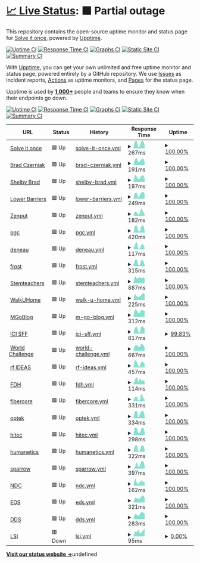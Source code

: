 # [📈 Live Status](https://status.solveitonce.com): <!--live status--> **🟧 Partial outage**

This repository contains the open-source uptime monitor and status page for [Solve it once](https://solveitonce.com), powered by [Upptime](https://github.com/upptime/upptime).

[![Uptime CI](https://github.com/solve-it-once/upptime/workflows/Uptime%20CI/badge.svg)](https://github.com/solve-it-once/upptime/actions?query=workflow%3A%22Uptime+CI%22)
[![Response Time CI](https://github.com/solve-it-once/upptime/workflows/Response%20Time%20CI/badge.svg)](https://github.com/solve-it-once/upptime/actions?query=workflow%3A%22Response+Time+CI%22)
[![Graphs CI](https://github.com/solve-it-once/upptime/workflows/Graphs%20CI/badge.svg)](https://github.com/solve-it-once/upptime/actions?query=workflow%3A%22Graphs+CI%22)
[![Static Site CI](https://github.com/solve-it-once/upptime/workflows/Static%20Site%20CI/badge.svg)](https://github.com/solve-it-once/upptime/actions?query=workflow%3A%22Static+Site+CI%22)
[![Summary CI](https://github.com/solve-it-once/upptime/workflows/Summary%20CI/badge.svg)](https://github.com/solve-it-once/upptime/actions?query=workflow%3A%22Summary+CI%22)

With [Upptime](https://upptime.js.org), you can get your own unlimited and free uptime monitor and status page, powered entirely by a GitHub repository. We use [Issues](https://github.com/solve-it-once/upptime/issues) as incident reports, [Actions](https://github.com/solve-it-once/upptime/actions) as uptime monitors, and [Pages](https://status.solveitonce.com) for the status page.

Upptime is used by [**1,000+**](https://github.com/topics/upptime) people and teams to ensure they know when their endpoints go down.

<!--end: description-->

[![Uptime CI](https://github.com/solve-it-once/upptime/workflows/Uptime%20CI/badge.svg)](https://github.com/solve-it-once/upptime/actions?query=workflow%3A%22Uptime+CI%22)
[![Response Time CI](https://github.com/solve-it-once/upptime/workflows/Response%20Time%20CI/badge.svg)](https://github.com/solve-it-once/upptime/actions?query=workflow%3A%22Response+Time+CI%22)
[![Graphs CI](https://github.com/solve-it-once/upptime/workflows/Graphs%20CI/badge.svg)](https://github.com/solve-it-once/upptime/actions?query=workflow%3A%22Graphs+CI%22)
[![Static Site CI](https://github.com/solve-it-once/upptime/workflows/Static%20Site%20CI/badge.svg)](https://github.com/solve-it-once/upptime/actions?query=workflow%3A%22Static+Site+CI%22)
[![Summary CI](https://github.com/solve-it-once/upptime/workflows/Summary%20CI/badge.svg)](https://github.com/solve-it-once/upptime/actions?query=workflow%3A%22Summary+CI%22)

<!--start: status pages-->
<!-- This summary is generated by Upptime (https://github.com/upptime/upptime) -->
<!-- Do not edit this manually, your changes will be overwritten -->
<!-- prettier-ignore -->
| URL | Status | History | Response Time | Uptime |
| --- | ------ | ------- | ------------- | ------ |
| <img alt="" src="https://icons.duckduckgo.com/ip3/solveitonce.com.ico" height="13"> [Solve it once](https://solveitonce.com) | 🟩 Up | [solve-it-once.yml](https://github.com/solve-it-once/upptime/commits/HEAD/history/solve-it-once.yml) | <details><summary><img alt="Response time graph" src="./graphs/solve-it-once/response-time-week.png" height="20"> 267ms</summary><br><a href="https://status.solveitonce.com/history/solve-it-once"><img alt="Response time 201" src="https://img.shields.io/endpoint?url=https%3A%2F%2Fraw.githubusercontent.com%2Fsolve-it-once%2Fupptime%2FHEAD%2Fapi%2Fsolve-it-once%2Fresponse-time.json"></a><br><a href="https://status.solveitonce.com/history/solve-it-once"><img alt="24-hour response time 174" src="https://img.shields.io/endpoint?url=https%3A%2F%2Fraw.githubusercontent.com%2Fsolve-it-once%2Fupptime%2FHEAD%2Fapi%2Fsolve-it-once%2Fresponse-time-day.json"></a><br><a href="https://status.solveitonce.com/history/solve-it-once"><img alt="7-day response time 267" src="https://img.shields.io/endpoint?url=https%3A%2F%2Fraw.githubusercontent.com%2Fsolve-it-once%2Fupptime%2FHEAD%2Fapi%2Fsolve-it-once%2Fresponse-time-week.json"></a><br><a href="https://status.solveitonce.com/history/solve-it-once"><img alt="30-day response time 206" src="https://img.shields.io/endpoint?url=https%3A%2F%2Fraw.githubusercontent.com%2Fsolve-it-once%2Fupptime%2FHEAD%2Fapi%2Fsolve-it-once%2Fresponse-time-month.json"></a><br><a href="https://status.solveitonce.com/history/solve-it-once"><img alt="1-year response time 209" src="https://img.shields.io/endpoint?url=https%3A%2F%2Fraw.githubusercontent.com%2Fsolve-it-once%2Fupptime%2FHEAD%2Fapi%2Fsolve-it-once%2Fresponse-time-year.json"></a></details> | <details><summary><a href="https://status.solveitonce.com/history/solve-it-once">100.00%</a></summary><a href="https://status.solveitonce.com/history/solve-it-once"><img alt="All-time uptime 99.99%" src="https://img.shields.io/endpoint?url=https%3A%2F%2Fraw.githubusercontent.com%2Fsolve-it-once%2Fupptime%2FHEAD%2Fapi%2Fsolve-it-once%2Fuptime.json"></a><br><a href="https://status.solveitonce.com/history/solve-it-once"><img alt="24-hour uptime 100.00%" src="https://img.shields.io/endpoint?url=https%3A%2F%2Fraw.githubusercontent.com%2Fsolve-it-once%2Fupptime%2FHEAD%2Fapi%2Fsolve-it-once%2Fuptime-day.json"></a><br><a href="https://status.solveitonce.com/history/solve-it-once"><img alt="7-day uptime 100.00%" src="https://img.shields.io/endpoint?url=https%3A%2F%2Fraw.githubusercontent.com%2Fsolve-it-once%2Fupptime%2FHEAD%2Fapi%2Fsolve-it-once%2Fuptime-week.json"></a><br><a href="https://status.solveitonce.com/history/solve-it-once"><img alt="30-day uptime 100.00%" src="https://img.shields.io/endpoint?url=https%3A%2F%2Fraw.githubusercontent.com%2Fsolve-it-once%2Fupptime%2FHEAD%2Fapi%2Fsolve-it-once%2Fuptime-month.json"></a><br><a href="https://status.solveitonce.com/history/solve-it-once"><img alt="1-year uptime 100.00%" src="https://img.shields.io/endpoint?url=https%3A%2F%2Fraw.githubusercontent.com%2Fsolve-it-once%2Fupptime%2FHEAD%2Fapi%2Fsolve-it-once%2Fuptime-year.json"></a></details>
| <img alt="" src="https://icons.duckduckgo.com/ip3/bradczerniak.com.ico" height="13"> [Brad Czerniak](https://bradczerniak.com) | 🟩 Up | [brad-czerniak.yml](https://github.com/solve-it-once/upptime/commits/HEAD/history/brad-czerniak.yml) | <details><summary><img alt="Response time graph" src="./graphs/brad-czerniak/response-time-week.png" height="20"> 191ms</summary><br><a href="https://status.solveitonce.com/history/brad-czerniak"><img alt="Response time 165" src="https://img.shields.io/endpoint?url=https%3A%2F%2Fraw.githubusercontent.com%2Fsolve-it-once%2Fupptime%2FHEAD%2Fapi%2Fbrad-czerniak%2Fresponse-time.json"></a><br><a href="https://status.solveitonce.com/history/brad-czerniak"><img alt="24-hour response time 108" src="https://img.shields.io/endpoint?url=https%3A%2F%2Fraw.githubusercontent.com%2Fsolve-it-once%2Fupptime%2FHEAD%2Fapi%2Fbrad-czerniak%2Fresponse-time-day.json"></a><br><a href="https://status.solveitonce.com/history/brad-czerniak"><img alt="7-day response time 191" src="https://img.shields.io/endpoint?url=https%3A%2F%2Fraw.githubusercontent.com%2Fsolve-it-once%2Fupptime%2FHEAD%2Fapi%2Fbrad-czerniak%2Fresponse-time-week.json"></a><br><a href="https://status.solveitonce.com/history/brad-czerniak"><img alt="30-day response time 154" src="https://img.shields.io/endpoint?url=https%3A%2F%2Fraw.githubusercontent.com%2Fsolve-it-once%2Fupptime%2FHEAD%2Fapi%2Fbrad-czerniak%2Fresponse-time-month.json"></a><br><a href="https://status.solveitonce.com/history/brad-czerniak"><img alt="1-year response time 164" src="https://img.shields.io/endpoint?url=https%3A%2F%2Fraw.githubusercontent.com%2Fsolve-it-once%2Fupptime%2FHEAD%2Fapi%2Fbrad-czerniak%2Fresponse-time-year.json"></a></details> | <details><summary><a href="https://status.solveitonce.com/history/brad-czerniak">100.00%</a></summary><a href="https://status.solveitonce.com/history/brad-czerniak"><img alt="All-time uptime 99.99%" src="https://img.shields.io/endpoint?url=https%3A%2F%2Fraw.githubusercontent.com%2Fsolve-it-once%2Fupptime%2FHEAD%2Fapi%2Fbrad-czerniak%2Fuptime.json"></a><br><a href="https://status.solveitonce.com/history/brad-czerniak"><img alt="24-hour uptime 100.00%" src="https://img.shields.io/endpoint?url=https%3A%2F%2Fraw.githubusercontent.com%2Fsolve-it-once%2Fupptime%2FHEAD%2Fapi%2Fbrad-czerniak%2Fuptime-day.json"></a><br><a href="https://status.solveitonce.com/history/brad-czerniak"><img alt="7-day uptime 100.00%" src="https://img.shields.io/endpoint?url=https%3A%2F%2Fraw.githubusercontent.com%2Fsolve-it-once%2Fupptime%2FHEAD%2Fapi%2Fbrad-czerniak%2Fuptime-week.json"></a><br><a href="https://status.solveitonce.com/history/brad-czerniak"><img alt="30-day uptime 100.00%" src="https://img.shields.io/endpoint?url=https%3A%2F%2Fraw.githubusercontent.com%2Fsolve-it-once%2Fupptime%2FHEAD%2Fapi%2Fbrad-czerniak%2Fuptime-month.json"></a><br><a href="https://status.solveitonce.com/history/brad-czerniak"><img alt="1-year uptime 100.00%" src="https://img.shields.io/endpoint?url=https%3A%2F%2Fraw.githubusercontent.com%2Fsolve-it-once%2Fupptime%2FHEAD%2Fapi%2Fbrad-czerniak%2Fuptime-year.json"></a></details>
| <img alt="" src="https://icons.duckduckgo.com/ip3/shelbybrad.com.ico" height="13"> [Shelby Brad](https://shelbybrad.com) | 🟩 Up | [shelby-brad.yml](https://github.com/solve-it-once/upptime/commits/HEAD/history/shelby-brad.yml) | <details><summary><img alt="Response time graph" src="./graphs/shelby-brad/response-time-week.png" height="20"> 197ms</summary><br><a href="https://status.solveitonce.com/history/shelby-brad"><img alt="Response time 181" src="https://img.shields.io/endpoint?url=https%3A%2F%2Fraw.githubusercontent.com%2Fsolve-it-once%2Fupptime%2FHEAD%2Fapi%2Fshelby-brad%2Fresponse-time.json"></a><br><a href="https://status.solveitonce.com/history/shelby-brad"><img alt="24-hour response time 148" src="https://img.shields.io/endpoint?url=https%3A%2F%2Fraw.githubusercontent.com%2Fsolve-it-once%2Fupptime%2FHEAD%2Fapi%2Fshelby-brad%2Fresponse-time-day.json"></a><br><a href="https://status.solveitonce.com/history/shelby-brad"><img alt="7-day response time 197" src="https://img.shields.io/endpoint?url=https%3A%2F%2Fraw.githubusercontent.com%2Fsolve-it-once%2Fupptime%2FHEAD%2Fapi%2Fshelby-brad%2Fresponse-time-week.json"></a><br><a href="https://status.solveitonce.com/history/shelby-brad"><img alt="30-day response time 164" src="https://img.shields.io/endpoint?url=https%3A%2F%2Fraw.githubusercontent.com%2Fsolve-it-once%2Fupptime%2FHEAD%2Fapi%2Fshelby-brad%2Fresponse-time-month.json"></a><br><a href="https://status.solveitonce.com/history/shelby-brad"><img alt="1-year response time 173" src="https://img.shields.io/endpoint?url=https%3A%2F%2Fraw.githubusercontent.com%2Fsolve-it-once%2Fupptime%2FHEAD%2Fapi%2Fshelby-brad%2Fresponse-time-year.json"></a></details> | <details><summary><a href="https://status.solveitonce.com/history/shelby-brad">100.00%</a></summary><a href="https://status.solveitonce.com/history/shelby-brad"><img alt="All-time uptime 99.99%" src="https://img.shields.io/endpoint?url=https%3A%2F%2Fraw.githubusercontent.com%2Fsolve-it-once%2Fupptime%2FHEAD%2Fapi%2Fshelby-brad%2Fuptime.json"></a><br><a href="https://status.solveitonce.com/history/shelby-brad"><img alt="24-hour uptime 100.00%" src="https://img.shields.io/endpoint?url=https%3A%2F%2Fraw.githubusercontent.com%2Fsolve-it-once%2Fupptime%2FHEAD%2Fapi%2Fshelby-brad%2Fuptime-day.json"></a><br><a href="https://status.solveitonce.com/history/shelby-brad"><img alt="7-day uptime 100.00%" src="https://img.shields.io/endpoint?url=https%3A%2F%2Fraw.githubusercontent.com%2Fsolve-it-once%2Fupptime%2FHEAD%2Fapi%2Fshelby-brad%2Fuptime-week.json"></a><br><a href="https://status.solveitonce.com/history/shelby-brad"><img alt="30-day uptime 100.00%" src="https://img.shields.io/endpoint?url=https%3A%2F%2Fraw.githubusercontent.com%2Fsolve-it-once%2Fupptime%2FHEAD%2Fapi%2Fshelby-brad%2Fuptime-month.json"></a><br><a href="https://status.solveitonce.com/history/shelby-brad"><img alt="1-year uptime 100.00%" src="https://img.shields.io/endpoint?url=https%3A%2F%2Fraw.githubusercontent.com%2Fsolve-it-once%2Fupptime%2FHEAD%2Fapi%2Fshelby-brad%2Fuptime-year.json"></a></details>
| <img alt="" src="https://icons.duckduckgo.com/ip3/lowerbarriers.org.ico" height="13"> [Lower Barriers](https://lowerbarriers.org) | 🟩 Up | [lower-barriers.yml](https://github.com/solve-it-once/upptime/commits/HEAD/history/lower-barriers.yml) | <details><summary><img alt="Response time graph" src="./graphs/lower-barriers/response-time-week.png" height="20"> 249ms</summary><br><a href="https://status.solveitonce.com/history/lower-barriers"><img alt="Response time 223" src="https://img.shields.io/endpoint?url=https%3A%2F%2Fraw.githubusercontent.com%2Fsolve-it-once%2Fupptime%2FHEAD%2Fapi%2Flower-barriers%2Fresponse-time.json"></a><br><a href="https://status.solveitonce.com/history/lower-barriers"><img alt="24-hour response time 224" src="https://img.shields.io/endpoint?url=https%3A%2F%2Fraw.githubusercontent.com%2Fsolve-it-once%2Fupptime%2FHEAD%2Fapi%2Flower-barriers%2Fresponse-time-day.json"></a><br><a href="https://status.solveitonce.com/history/lower-barriers"><img alt="7-day response time 249" src="https://img.shields.io/endpoint?url=https%3A%2F%2Fraw.githubusercontent.com%2Fsolve-it-once%2Fupptime%2FHEAD%2Fapi%2Flower-barriers%2Fresponse-time-week.json"></a><br><a href="https://status.solveitonce.com/history/lower-barriers"><img alt="30-day response time 227" src="https://img.shields.io/endpoint?url=https%3A%2F%2Fraw.githubusercontent.com%2Fsolve-it-once%2Fupptime%2FHEAD%2Fapi%2Flower-barriers%2Fresponse-time-month.json"></a><br><a href="https://status.solveitonce.com/history/lower-barriers"><img alt="1-year response time 221" src="https://img.shields.io/endpoint?url=https%3A%2F%2Fraw.githubusercontent.com%2Fsolve-it-once%2Fupptime%2FHEAD%2Fapi%2Flower-barriers%2Fresponse-time-year.json"></a></details> | <details><summary><a href="https://status.solveitonce.com/history/lower-barriers">100.00%</a></summary><a href="https://status.solveitonce.com/history/lower-barriers"><img alt="All-time uptime 99.99%" src="https://img.shields.io/endpoint?url=https%3A%2F%2Fraw.githubusercontent.com%2Fsolve-it-once%2Fupptime%2FHEAD%2Fapi%2Flower-barriers%2Fuptime.json"></a><br><a href="https://status.solveitonce.com/history/lower-barriers"><img alt="24-hour uptime 100.00%" src="https://img.shields.io/endpoint?url=https%3A%2F%2Fraw.githubusercontent.com%2Fsolve-it-once%2Fupptime%2FHEAD%2Fapi%2Flower-barriers%2Fuptime-day.json"></a><br><a href="https://status.solveitonce.com/history/lower-barriers"><img alt="7-day uptime 100.00%" src="https://img.shields.io/endpoint?url=https%3A%2F%2Fraw.githubusercontent.com%2Fsolve-it-once%2Fupptime%2FHEAD%2Fapi%2Flower-barriers%2Fuptime-week.json"></a><br><a href="https://status.solveitonce.com/history/lower-barriers"><img alt="30-day uptime 100.00%" src="https://img.shields.io/endpoint?url=https%3A%2F%2Fraw.githubusercontent.com%2Fsolve-it-once%2Fupptime%2FHEAD%2Fapi%2Flower-barriers%2Fuptime-month.json"></a><br><a href="https://status.solveitonce.com/history/lower-barriers"><img alt="1-year uptime 100.00%" src="https://img.shields.io/endpoint?url=https%3A%2F%2Fraw.githubusercontent.com%2Fsolve-it-once%2Fupptime%2FHEAD%2Fapi%2Flower-barriers%2Fuptime-year.json"></a></details>
| <img alt="" src="https://icons.duckduckgo.com/ip3/www.zenput.com.ico" height="13"> [Zenput](https://www.zenput.com) | 🟩 Up | [zenput.yml](https://github.com/solve-it-once/upptime/commits/HEAD/history/zenput.yml) | <details><summary><img alt="Response time graph" src="./graphs/zenput/response-time-week.png" height="20"> 182ms</summary><br><a href="https://status.solveitonce.com/history/zenput"><img alt="Response time 164" src="https://img.shields.io/endpoint?url=https%3A%2F%2Fraw.githubusercontent.com%2Fsolve-it-once%2Fupptime%2FHEAD%2Fapi%2Fzenput%2Fresponse-time.json"></a><br><a href="https://status.solveitonce.com/history/zenput"><img alt="24-hour response time 68" src="https://img.shields.io/endpoint?url=https%3A%2F%2Fraw.githubusercontent.com%2Fsolve-it-once%2Fupptime%2FHEAD%2Fapi%2Fzenput%2Fresponse-time-day.json"></a><br><a href="https://status.solveitonce.com/history/zenput"><img alt="7-day response time 182" src="https://img.shields.io/endpoint?url=https%3A%2F%2Fraw.githubusercontent.com%2Fsolve-it-once%2Fupptime%2FHEAD%2Fapi%2Fzenput%2Fresponse-time-week.json"></a><br><a href="https://status.solveitonce.com/history/zenput"><img alt="30-day response time 186" src="https://img.shields.io/endpoint?url=https%3A%2F%2Fraw.githubusercontent.com%2Fsolve-it-once%2Fupptime%2FHEAD%2Fapi%2Fzenput%2Fresponse-time-month.json"></a><br><a href="https://status.solveitonce.com/history/zenput"><img alt="1-year response time 163" src="https://img.shields.io/endpoint?url=https%3A%2F%2Fraw.githubusercontent.com%2Fsolve-it-once%2Fupptime%2FHEAD%2Fapi%2Fzenput%2Fresponse-time-year.json"></a></details> | <details><summary><a href="https://status.solveitonce.com/history/zenput">100.00%</a></summary><a href="https://status.solveitonce.com/history/zenput"><img alt="All-time uptime 99.99%" src="https://img.shields.io/endpoint?url=https%3A%2F%2Fraw.githubusercontent.com%2Fsolve-it-once%2Fupptime%2FHEAD%2Fapi%2Fzenput%2Fuptime.json"></a><br><a href="https://status.solveitonce.com/history/zenput"><img alt="24-hour uptime 100.00%" src="https://img.shields.io/endpoint?url=https%3A%2F%2Fraw.githubusercontent.com%2Fsolve-it-once%2Fupptime%2FHEAD%2Fapi%2Fzenput%2Fuptime-day.json"></a><br><a href="https://status.solveitonce.com/history/zenput"><img alt="7-day uptime 100.00%" src="https://img.shields.io/endpoint?url=https%3A%2F%2Fraw.githubusercontent.com%2Fsolve-it-once%2Fupptime%2FHEAD%2Fapi%2Fzenput%2Fuptime-week.json"></a><br><a href="https://status.solveitonce.com/history/zenput"><img alt="30-day uptime 100.00%" src="https://img.shields.io/endpoint?url=https%3A%2F%2Fraw.githubusercontent.com%2Fsolve-it-once%2Fupptime%2FHEAD%2Fapi%2Fzenput%2Fuptime-month.json"></a><br><a href="https://status.solveitonce.com/history/zenput"><img alt="1-year uptime 100.00%" src="https://img.shields.io/endpoint?url=https%3A%2F%2Fraw.githubusercontent.com%2Fsolve-it-once%2Fupptime%2FHEAD%2Fapi%2Fzenput%2Fuptime-year.json"></a></details>
| <img alt="" src="https://icons.duckduckgo.com/ip3/www.princegeorgescountymd.gov.ico" height="13"> [pgc](https://www.princegeorgescountymd.gov) | 🟩 Up | [pgc.yml](https://github.com/solve-it-once/upptime/commits/HEAD/history/pgc.yml) | <details><summary><img alt="Response time graph" src="./graphs/pgc/response-time-week.png" height="20"> 420ms</summary><br><a href="https://status.solveitonce.com/history/pgc"><img alt="Response time 961" src="https://img.shields.io/endpoint?url=https%3A%2F%2Fraw.githubusercontent.com%2Fsolve-it-once%2Fupptime%2FHEAD%2Fapi%2Fpgc%2Fresponse-time.json"></a><br><a href="https://status.solveitonce.com/history/pgc"><img alt="24-hour response time 176" src="https://img.shields.io/endpoint?url=https%3A%2F%2Fraw.githubusercontent.com%2Fsolve-it-once%2Fupptime%2FHEAD%2Fapi%2Fpgc%2Fresponse-time-day.json"></a><br><a href="https://status.solveitonce.com/history/pgc"><img alt="7-day response time 420" src="https://img.shields.io/endpoint?url=https%3A%2F%2Fraw.githubusercontent.com%2Fsolve-it-once%2Fupptime%2FHEAD%2Fapi%2Fpgc%2Fresponse-time-week.json"></a><br><a href="https://status.solveitonce.com/history/pgc"><img alt="30-day response time 331" src="https://img.shields.io/endpoint?url=https%3A%2F%2Fraw.githubusercontent.com%2Fsolve-it-once%2Fupptime%2FHEAD%2Fapi%2Fpgc%2Fresponse-time-month.json"></a><br><a href="https://status.solveitonce.com/history/pgc"><img alt="1-year response time 944" src="https://img.shields.io/endpoint?url=https%3A%2F%2Fraw.githubusercontent.com%2Fsolve-it-once%2Fupptime%2FHEAD%2Fapi%2Fpgc%2Fresponse-time-year.json"></a></details> | <details><summary><a href="https://status.solveitonce.com/history/pgc">100.00%</a></summary><a href="https://status.solveitonce.com/history/pgc"><img alt="All-time uptime 99.91%" src="https://img.shields.io/endpoint?url=https%3A%2F%2Fraw.githubusercontent.com%2Fsolve-it-once%2Fupptime%2FHEAD%2Fapi%2Fpgc%2Fuptime.json"></a><br><a href="https://status.solveitonce.com/history/pgc"><img alt="24-hour uptime 100.00%" src="https://img.shields.io/endpoint?url=https%3A%2F%2Fraw.githubusercontent.com%2Fsolve-it-once%2Fupptime%2FHEAD%2Fapi%2Fpgc%2Fuptime-day.json"></a><br><a href="https://status.solveitonce.com/history/pgc"><img alt="7-day uptime 100.00%" src="https://img.shields.io/endpoint?url=https%3A%2F%2Fraw.githubusercontent.com%2Fsolve-it-once%2Fupptime%2FHEAD%2Fapi%2Fpgc%2Fuptime-week.json"></a><br><a href="https://status.solveitonce.com/history/pgc"><img alt="30-day uptime 100.00%" src="https://img.shields.io/endpoint?url=https%3A%2F%2Fraw.githubusercontent.com%2Fsolve-it-once%2Fupptime%2FHEAD%2Fapi%2Fpgc%2Fuptime-month.json"></a><br><a href="https://status.solveitonce.com/history/pgc"><img alt="1-year uptime 99.94%" src="https://img.shields.io/endpoint?url=https%3A%2F%2Fraw.githubusercontent.com%2Fsolve-it-once%2Fupptime%2FHEAD%2Fapi%2Fpgc%2Fuptime-year.json"></a></details>
| <img alt="" src="https://icons.duckduckgo.com/ip3/electdeneau.github.io.ico" height="13"> [deneau](https://electdeneau.github.io) | 🟩 Up | [deneau.yml](https://github.com/solve-it-once/upptime/commits/HEAD/history/deneau.yml) | <details><summary><img alt="Response time graph" src="./graphs/deneau/response-time-week.png" height="20"> 117ms</summary><br><a href="https://status.solveitonce.com/history/deneau"><img alt="Response time 91" src="https://img.shields.io/endpoint?url=https%3A%2F%2Fraw.githubusercontent.com%2Fsolve-it-once%2Fupptime%2FHEAD%2Fapi%2Fdeneau%2Fresponse-time.json"></a><br><a href="https://status.solveitonce.com/history/deneau"><img alt="24-hour response time 41" src="https://img.shields.io/endpoint?url=https%3A%2F%2Fraw.githubusercontent.com%2Fsolve-it-once%2Fupptime%2FHEAD%2Fapi%2Fdeneau%2Fresponse-time-day.json"></a><br><a href="https://status.solveitonce.com/history/deneau"><img alt="7-day response time 117" src="https://img.shields.io/endpoint?url=https%3A%2F%2Fraw.githubusercontent.com%2Fsolve-it-once%2Fupptime%2FHEAD%2Fapi%2Fdeneau%2Fresponse-time-week.json"></a><br><a href="https://status.solveitonce.com/history/deneau"><img alt="30-day response time 82" src="https://img.shields.io/endpoint?url=https%3A%2F%2Fraw.githubusercontent.com%2Fsolve-it-once%2Fupptime%2FHEAD%2Fapi%2Fdeneau%2Fresponse-time-month.json"></a><br><a href="https://status.solveitonce.com/history/deneau"><img alt="1-year response time 91" src="https://img.shields.io/endpoint?url=https%3A%2F%2Fraw.githubusercontent.com%2Fsolve-it-once%2Fupptime%2FHEAD%2Fapi%2Fdeneau%2Fresponse-time-year.json"></a></details> | <details><summary><a href="https://status.solveitonce.com/history/deneau">100.00%</a></summary><a href="https://status.solveitonce.com/history/deneau"><img alt="All-time uptime 100.00%" src="https://img.shields.io/endpoint?url=https%3A%2F%2Fraw.githubusercontent.com%2Fsolve-it-once%2Fupptime%2FHEAD%2Fapi%2Fdeneau%2Fuptime.json"></a><br><a href="https://status.solveitonce.com/history/deneau"><img alt="24-hour uptime 100.00%" src="https://img.shields.io/endpoint?url=https%3A%2F%2Fraw.githubusercontent.com%2Fsolve-it-once%2Fupptime%2FHEAD%2Fapi%2Fdeneau%2Fuptime-day.json"></a><br><a href="https://status.solveitonce.com/history/deneau"><img alt="7-day uptime 100.00%" src="https://img.shields.io/endpoint?url=https%3A%2F%2Fraw.githubusercontent.com%2Fsolve-it-once%2Fupptime%2FHEAD%2Fapi%2Fdeneau%2Fuptime-week.json"></a><br><a href="https://status.solveitonce.com/history/deneau"><img alt="30-day uptime 100.00%" src="https://img.shields.io/endpoint?url=https%3A%2F%2Fraw.githubusercontent.com%2Fsolve-it-once%2Fupptime%2FHEAD%2Fapi%2Fdeneau%2Fuptime-month.json"></a><br><a href="https://status.solveitonce.com/history/deneau"><img alt="1-year uptime 100.00%" src="https://img.shields.io/endpoint?url=https%3A%2F%2Fraw.githubusercontent.com%2Fsolve-it-once%2Fupptime%2FHEAD%2Fapi%2Fdeneau%2Fuptime-year.json"></a></details>
| <img alt="" src="https://icons.duckduckgo.com/ip3/www.frostdrupal.com.ico" height="13"> [frost](https://www.frostdrupal.com) | 🟩 Up | [frost.yml](https://github.com/solve-it-once/upptime/commits/HEAD/history/frost.yml) | <details><summary><img alt="Response time graph" src="./graphs/frost/response-time-week.png" height="20"> 315ms</summary><br><a href="https://status.solveitonce.com/history/frost"><img alt="Response time 340" src="https://img.shields.io/endpoint?url=https%3A%2F%2Fraw.githubusercontent.com%2Fsolve-it-once%2Fupptime%2FHEAD%2Fapi%2Ffrost%2Fresponse-time.json"></a><br><a href="https://status.solveitonce.com/history/frost"><img alt="24-hour response time 110" src="https://img.shields.io/endpoint?url=https%3A%2F%2Fraw.githubusercontent.com%2Fsolve-it-once%2Fupptime%2FHEAD%2Fapi%2Ffrost%2Fresponse-time-day.json"></a><br><a href="https://status.solveitonce.com/history/frost"><img alt="7-day response time 315" src="https://img.shields.io/endpoint?url=https%3A%2F%2Fraw.githubusercontent.com%2Fsolve-it-once%2Fupptime%2FHEAD%2Fapi%2Ffrost%2Fresponse-time-week.json"></a><br><a href="https://status.solveitonce.com/history/frost"><img alt="30-day response time 259" src="https://img.shields.io/endpoint?url=https%3A%2F%2Fraw.githubusercontent.com%2Fsolve-it-once%2Fupptime%2FHEAD%2Fapi%2Ffrost%2Fresponse-time-month.json"></a><br><a href="https://status.solveitonce.com/history/frost"><img alt="1-year response time 358" src="https://img.shields.io/endpoint?url=https%3A%2F%2Fraw.githubusercontent.com%2Fsolve-it-once%2Fupptime%2FHEAD%2Fapi%2Ffrost%2Fresponse-time-year.json"></a></details> | <details><summary><a href="https://status.solveitonce.com/history/frost">100.00%</a></summary><a href="https://status.solveitonce.com/history/frost"><img alt="All-time uptime 99.99%" src="https://img.shields.io/endpoint?url=https%3A%2F%2Fraw.githubusercontent.com%2Fsolve-it-once%2Fupptime%2FHEAD%2Fapi%2Ffrost%2Fuptime.json"></a><br><a href="https://status.solveitonce.com/history/frost"><img alt="24-hour uptime 100.00%" src="https://img.shields.io/endpoint?url=https%3A%2F%2Fraw.githubusercontent.com%2Fsolve-it-once%2Fupptime%2FHEAD%2Fapi%2Ffrost%2Fuptime-day.json"></a><br><a href="https://status.solveitonce.com/history/frost"><img alt="7-day uptime 100.00%" src="https://img.shields.io/endpoint?url=https%3A%2F%2Fraw.githubusercontent.com%2Fsolve-it-once%2Fupptime%2FHEAD%2Fapi%2Ffrost%2Fuptime-week.json"></a><br><a href="https://status.solveitonce.com/history/frost"><img alt="30-day uptime 100.00%" src="https://img.shields.io/endpoint?url=https%3A%2F%2Fraw.githubusercontent.com%2Fsolve-it-once%2Fupptime%2FHEAD%2Fapi%2Ffrost%2Fuptime-month.json"></a><br><a href="https://status.solveitonce.com/history/frost"><img alt="1-year uptime 99.99%" src="https://img.shields.io/endpoint?url=https%3A%2F%2Fraw.githubusercontent.com%2Fsolve-it-once%2Fupptime%2FHEAD%2Fapi%2Ffrost%2Fuptime-year.json"></a></details>
| <img alt="" src="https://icons.duckduckgo.com/ip3/stemteachers.asu.edu.ico" height="13"> [Stemteachers](https://stemteachers.asu.edu) | 🟩 Up | [stemteachers.yml](https://github.com/solve-it-once/upptime/commits/HEAD/history/stemteachers.yml) | <details><summary><img alt="Response time graph" src="./graphs/stemteachers/response-time-week.png" height="20"> 887ms</summary><br><a href="https://status.solveitonce.com/history/stemteachers"><img alt="Response time 742" src="https://img.shields.io/endpoint?url=https%3A%2F%2Fraw.githubusercontent.com%2Fsolve-it-once%2Fupptime%2FHEAD%2Fapi%2Fstemteachers%2Fresponse-time.json"></a><br><a href="https://status.solveitonce.com/history/stemteachers"><img alt="24-hour response time 813" src="https://img.shields.io/endpoint?url=https%3A%2F%2Fraw.githubusercontent.com%2Fsolve-it-once%2Fupptime%2FHEAD%2Fapi%2Fstemteachers%2Fresponse-time-day.json"></a><br><a href="https://status.solveitonce.com/history/stemteachers"><img alt="7-day response time 887" src="https://img.shields.io/endpoint?url=https%3A%2F%2Fraw.githubusercontent.com%2Fsolve-it-once%2Fupptime%2FHEAD%2Fapi%2Fstemteachers%2Fresponse-time-week.json"></a><br><a href="https://status.solveitonce.com/history/stemteachers"><img alt="30-day response time 866" src="https://img.shields.io/endpoint?url=https%3A%2F%2Fraw.githubusercontent.com%2Fsolve-it-once%2Fupptime%2FHEAD%2Fapi%2Fstemteachers%2Fresponse-time-month.json"></a><br><a href="https://status.solveitonce.com/history/stemteachers"><img alt="1-year response time 742" src="https://img.shields.io/endpoint?url=https%3A%2F%2Fraw.githubusercontent.com%2Fsolve-it-once%2Fupptime%2FHEAD%2Fapi%2Fstemteachers%2Fresponse-time-year.json"></a></details> | <details><summary><a href="https://status.solveitonce.com/history/stemteachers">100.00%</a></summary><a href="https://status.solveitonce.com/history/stemteachers"><img alt="All-time uptime 99.97%" src="https://img.shields.io/endpoint?url=https%3A%2F%2Fraw.githubusercontent.com%2Fsolve-it-once%2Fupptime%2FHEAD%2Fapi%2Fstemteachers%2Fuptime.json"></a><br><a href="https://status.solveitonce.com/history/stemteachers"><img alt="24-hour uptime 100.00%" src="https://img.shields.io/endpoint?url=https%3A%2F%2Fraw.githubusercontent.com%2Fsolve-it-once%2Fupptime%2FHEAD%2Fapi%2Fstemteachers%2Fuptime-day.json"></a><br><a href="https://status.solveitonce.com/history/stemteachers"><img alt="7-day uptime 100.00%" src="https://img.shields.io/endpoint?url=https%3A%2F%2Fraw.githubusercontent.com%2Fsolve-it-once%2Fupptime%2FHEAD%2Fapi%2Fstemteachers%2Fuptime-week.json"></a><br><a href="https://status.solveitonce.com/history/stemteachers"><img alt="30-day uptime 100.00%" src="https://img.shields.io/endpoint?url=https%3A%2F%2Fraw.githubusercontent.com%2Fsolve-it-once%2Fupptime%2FHEAD%2Fapi%2Fstemteachers%2Fuptime-month.json"></a><br><a href="https://status.solveitonce.com/history/stemteachers"><img alt="1-year uptime 99.97%" src="https://img.shields.io/endpoint?url=https%3A%2F%2Fraw.githubusercontent.com%2Fsolve-it-once%2Fupptime%2FHEAD%2Fapi%2Fstemteachers%2Fuptime-year.json"></a></details>
| <img alt="" src="https://icons.duckduckgo.com/ip3/walkuhome.com.ico" height="13"> [WalkUHome](https://walkuhome.com) | 🟩 Up | [walk-u-home.yml](https://github.com/solve-it-once/upptime/commits/HEAD/history/walk-u-home.yml) | <details><summary><img alt="Response time graph" src="./graphs/walk-u-home/response-time-week.png" height="20"> 225ms</summary><br><a href="https://status.solveitonce.com/history/walk-u-home"><img alt="Response time 530" src="https://img.shields.io/endpoint?url=https%3A%2F%2Fraw.githubusercontent.com%2Fsolve-it-once%2Fupptime%2FHEAD%2Fapi%2Fwalk-u-home%2Fresponse-time.json"></a><br><a href="https://status.solveitonce.com/history/walk-u-home"><img alt="24-hour response time 255" src="https://img.shields.io/endpoint?url=https%3A%2F%2Fraw.githubusercontent.com%2Fsolve-it-once%2Fupptime%2FHEAD%2Fapi%2Fwalk-u-home%2Fresponse-time-day.json"></a><br><a href="https://status.solveitonce.com/history/walk-u-home"><img alt="7-day response time 225" src="https://img.shields.io/endpoint?url=https%3A%2F%2Fraw.githubusercontent.com%2Fsolve-it-once%2Fupptime%2FHEAD%2Fapi%2Fwalk-u-home%2Fresponse-time-week.json"></a><br><a href="https://status.solveitonce.com/history/walk-u-home"><img alt="30-day response time 291" src="https://img.shields.io/endpoint?url=https%3A%2F%2Fraw.githubusercontent.com%2Fsolve-it-once%2Fupptime%2FHEAD%2Fapi%2Fwalk-u-home%2Fresponse-time-month.json"></a><br><a href="https://status.solveitonce.com/history/walk-u-home"><img alt="1-year response time 530" src="https://img.shields.io/endpoint?url=https%3A%2F%2Fraw.githubusercontent.com%2Fsolve-it-once%2Fupptime%2FHEAD%2Fapi%2Fwalk-u-home%2Fresponse-time-year.json"></a></details> | <details><summary><a href="https://status.solveitonce.com/history/walk-u-home">100.00%</a></summary><a href="https://status.solveitonce.com/history/walk-u-home"><img alt="All-time uptime 99.90%" src="https://img.shields.io/endpoint?url=https%3A%2F%2Fraw.githubusercontent.com%2Fsolve-it-once%2Fupptime%2FHEAD%2Fapi%2Fwalk-u-home%2Fuptime.json"></a><br><a href="https://status.solveitonce.com/history/walk-u-home"><img alt="24-hour uptime 100.00%" src="https://img.shields.io/endpoint?url=https%3A%2F%2Fraw.githubusercontent.com%2Fsolve-it-once%2Fupptime%2FHEAD%2Fapi%2Fwalk-u-home%2Fuptime-day.json"></a><br><a href="https://status.solveitonce.com/history/walk-u-home"><img alt="7-day uptime 100.00%" src="https://img.shields.io/endpoint?url=https%3A%2F%2Fraw.githubusercontent.com%2Fsolve-it-once%2Fupptime%2FHEAD%2Fapi%2Fwalk-u-home%2Fuptime-week.json"></a><br><a href="https://status.solveitonce.com/history/walk-u-home"><img alt="30-day uptime 100.00%" src="https://img.shields.io/endpoint?url=https%3A%2F%2Fraw.githubusercontent.com%2Fsolve-it-once%2Fupptime%2FHEAD%2Fapi%2Fwalk-u-home%2Fuptime-month.json"></a><br><a href="https://status.solveitonce.com/history/walk-u-home"><img alt="1-year uptime 99.90%" src="https://img.shields.io/endpoint?url=https%3A%2F%2Fraw.githubusercontent.com%2Fsolve-it-once%2Fupptime%2FHEAD%2Fapi%2Fwalk-u-home%2Fuptime-year.json"></a></details>
| <img alt="" src="https://icons.duckduckgo.com/ip3/mgoblog.com.ico" height="13"> [MGoBlog](https://mgoblog.com) | 🟩 Up | [m-go-blog.yml](https://github.com/solve-it-once/upptime/commits/HEAD/history/m-go-blog.yml) | <details><summary><img alt="Response time graph" src="./graphs/m-go-blog/response-time-week.png" height="20"> 312ms</summary><br><a href="https://status.solveitonce.com/history/m-go-blog"><img alt="Response time 250" src="https://img.shields.io/endpoint?url=https%3A%2F%2Fraw.githubusercontent.com%2Fsolve-it-once%2Fupptime%2FHEAD%2Fapi%2Fm-go-blog%2Fresponse-time.json"></a><br><a href="https://status.solveitonce.com/history/m-go-blog"><img alt="24-hour response time 320" src="https://img.shields.io/endpoint?url=https%3A%2F%2Fraw.githubusercontent.com%2Fsolve-it-once%2Fupptime%2FHEAD%2Fapi%2Fm-go-blog%2Fresponse-time-day.json"></a><br><a href="https://status.solveitonce.com/history/m-go-blog"><img alt="7-day response time 312" src="https://img.shields.io/endpoint?url=https%3A%2F%2Fraw.githubusercontent.com%2Fsolve-it-once%2Fupptime%2FHEAD%2Fapi%2Fm-go-blog%2Fresponse-time-week.json"></a><br><a href="https://status.solveitonce.com/history/m-go-blog"><img alt="30-day response time 234" src="https://img.shields.io/endpoint?url=https%3A%2F%2Fraw.githubusercontent.com%2Fsolve-it-once%2Fupptime%2FHEAD%2Fapi%2Fm-go-blog%2Fresponse-time-month.json"></a><br><a href="https://status.solveitonce.com/history/m-go-blog"><img alt="1-year response time 250" src="https://img.shields.io/endpoint?url=https%3A%2F%2Fraw.githubusercontent.com%2Fsolve-it-once%2Fupptime%2FHEAD%2Fapi%2Fm-go-blog%2Fresponse-time-year.json"></a></details> | <details><summary><a href="https://status.solveitonce.com/history/m-go-blog">100.00%</a></summary><a href="https://status.solveitonce.com/history/m-go-blog"><img alt="All-time uptime 99.91%" src="https://img.shields.io/endpoint?url=https%3A%2F%2Fraw.githubusercontent.com%2Fsolve-it-once%2Fupptime%2FHEAD%2Fapi%2Fm-go-blog%2Fuptime.json"></a><br><a href="https://status.solveitonce.com/history/m-go-blog"><img alt="24-hour uptime 100.00%" src="https://img.shields.io/endpoint?url=https%3A%2F%2Fraw.githubusercontent.com%2Fsolve-it-once%2Fupptime%2FHEAD%2Fapi%2Fm-go-blog%2Fuptime-day.json"></a><br><a href="https://status.solveitonce.com/history/m-go-blog"><img alt="7-day uptime 100.00%" src="https://img.shields.io/endpoint?url=https%3A%2F%2Fraw.githubusercontent.com%2Fsolve-it-once%2Fupptime%2FHEAD%2Fapi%2Fm-go-blog%2Fuptime-week.json"></a><br><a href="https://status.solveitonce.com/history/m-go-blog"><img alt="30-day uptime 100.00%" src="https://img.shields.io/endpoint?url=https%3A%2F%2Fraw.githubusercontent.com%2Fsolve-it-once%2Fupptime%2FHEAD%2Fapi%2Fm-go-blog%2Fuptime-month.json"></a><br><a href="https://status.solveitonce.com/history/m-go-blog"><img alt="1-year uptime 99.91%" src="https://img.shields.io/endpoint?url=https%3A%2F%2Fraw.githubusercontent.com%2Fsolve-it-once%2Fupptime%2FHEAD%2Fapi%2Fm-go-blog%2Fuptime-year.json"></a></details>
| <img alt="" src="https://icons.duckduckgo.com/ip3/www.securefinancialfuture.org.ico" height="13"> [ICI SFF](https://www.securefinancialfuture.org) | 🟩 Up | [ici-sff.yml](https://github.com/solve-it-once/upptime/commits/HEAD/history/ici-sff.yml) | <details><summary><img alt="Response time graph" src="./graphs/ici-sff/response-time-week.png" height="20"> 817ms</summary><br><a href="https://status.solveitonce.com/history/ici-sff"><img alt="Response time 442" src="https://img.shields.io/endpoint?url=https%3A%2F%2Fraw.githubusercontent.com%2Fsolve-it-once%2Fupptime%2FHEAD%2Fapi%2Fici-sff%2Fresponse-time.json"></a><br><a href="https://status.solveitonce.com/history/ici-sff"><img alt="24-hour response time 1889" src="https://img.shields.io/endpoint?url=https%3A%2F%2Fraw.githubusercontent.com%2Fsolve-it-once%2Fupptime%2FHEAD%2Fapi%2Fici-sff%2Fresponse-time-day.json"></a><br><a href="https://status.solveitonce.com/history/ici-sff"><img alt="7-day response time 817" src="https://img.shields.io/endpoint?url=https%3A%2F%2Fraw.githubusercontent.com%2Fsolve-it-once%2Fupptime%2FHEAD%2Fapi%2Fici-sff%2Fresponse-time-week.json"></a><br><a href="https://status.solveitonce.com/history/ici-sff"><img alt="30-day response time 478" src="https://img.shields.io/endpoint?url=https%3A%2F%2Fraw.githubusercontent.com%2Fsolve-it-once%2Fupptime%2FHEAD%2Fapi%2Fici-sff%2Fresponse-time-month.json"></a><br><a href="https://status.solveitonce.com/history/ici-sff"><img alt="1-year response time 442" src="https://img.shields.io/endpoint?url=https%3A%2F%2Fraw.githubusercontent.com%2Fsolve-it-once%2Fupptime%2FHEAD%2Fapi%2Fici-sff%2Fresponse-time-year.json"></a></details> | <details><summary><a href="https://status.solveitonce.com/history/ici-sff">99.83%</a></summary><a href="https://status.solveitonce.com/history/ici-sff"><img alt="All-time uptime 100.00%" src="https://img.shields.io/endpoint?url=https%3A%2F%2Fraw.githubusercontent.com%2Fsolve-it-once%2Fupptime%2FHEAD%2Fapi%2Fici-sff%2Fuptime.json"></a><br><a href="https://status.solveitonce.com/history/ici-sff"><img alt="24-hour uptime 98.81%" src="https://img.shields.io/endpoint?url=https%3A%2F%2Fraw.githubusercontent.com%2Fsolve-it-once%2Fupptime%2FHEAD%2Fapi%2Fici-sff%2Fuptime-day.json"></a><br><a href="https://status.solveitonce.com/history/ici-sff"><img alt="7-day uptime 99.83%" src="https://img.shields.io/endpoint?url=https%3A%2F%2Fraw.githubusercontent.com%2Fsolve-it-once%2Fupptime%2FHEAD%2Fapi%2Fici-sff%2Fuptime-week.json"></a><br><a href="https://status.solveitonce.com/history/ici-sff"><img alt="30-day uptime 99.96%" src="https://img.shields.io/endpoint?url=https%3A%2F%2Fraw.githubusercontent.com%2Fsolve-it-once%2Fupptime%2FHEAD%2Fapi%2Fici-sff%2Fuptime-month.json"></a><br><a href="https://status.solveitonce.com/history/ici-sff"><img alt="1-year uptime 100.00%" src="https://img.shields.io/endpoint?url=https%3A%2F%2Fraw.githubusercontent.com%2Fsolve-it-once%2Fupptime%2FHEAD%2Fapi%2Fici-sff%2Fuptime-year.json"></a></details>
| <img alt="" src="https://icons.duckduckgo.com/ip3/worldchallenge.org.ico" height="13"> [World Challenge](https://worldchallenge.org) | 🟩 Up | [world-challenge.yml](https://github.com/solve-it-once/upptime/commits/HEAD/history/world-challenge.yml) | <details><summary><img alt="Response time graph" src="./graphs/world-challenge/response-time-week.png" height="20"> 667ms</summary><br><a href="https://status.solveitonce.com/history/world-challenge"><img alt="Response time 598" src="https://img.shields.io/endpoint?url=https%3A%2F%2Fraw.githubusercontent.com%2Fsolve-it-once%2Fupptime%2FHEAD%2Fapi%2Fworld-challenge%2Fresponse-time.json"></a><br><a href="https://status.solveitonce.com/history/world-challenge"><img alt="24-hour response time 435" src="https://img.shields.io/endpoint?url=https%3A%2F%2Fraw.githubusercontent.com%2Fsolve-it-once%2Fupptime%2FHEAD%2Fapi%2Fworld-challenge%2Fresponse-time-day.json"></a><br><a href="https://status.solveitonce.com/history/world-challenge"><img alt="7-day response time 667" src="https://img.shields.io/endpoint?url=https%3A%2F%2Fraw.githubusercontent.com%2Fsolve-it-once%2Fupptime%2FHEAD%2Fapi%2Fworld-challenge%2Fresponse-time-week.json"></a><br><a href="https://status.solveitonce.com/history/world-challenge"><img alt="30-day response time 579" src="https://img.shields.io/endpoint?url=https%3A%2F%2Fraw.githubusercontent.com%2Fsolve-it-once%2Fupptime%2FHEAD%2Fapi%2Fworld-challenge%2Fresponse-time-month.json"></a><br><a href="https://status.solveitonce.com/history/world-challenge"><img alt="1-year response time 598" src="https://img.shields.io/endpoint?url=https%3A%2F%2Fraw.githubusercontent.com%2Fsolve-it-once%2Fupptime%2FHEAD%2Fapi%2Fworld-challenge%2Fresponse-time-year.json"></a></details> | <details><summary><a href="https://status.solveitonce.com/history/world-challenge">100.00%</a></summary><a href="https://status.solveitonce.com/history/world-challenge"><img alt="All-time uptime 99.98%" src="https://img.shields.io/endpoint?url=https%3A%2F%2Fraw.githubusercontent.com%2Fsolve-it-once%2Fupptime%2FHEAD%2Fapi%2Fworld-challenge%2Fuptime.json"></a><br><a href="https://status.solveitonce.com/history/world-challenge"><img alt="24-hour uptime 100.00%" src="https://img.shields.io/endpoint?url=https%3A%2F%2Fraw.githubusercontent.com%2Fsolve-it-once%2Fupptime%2FHEAD%2Fapi%2Fworld-challenge%2Fuptime-day.json"></a><br><a href="https://status.solveitonce.com/history/world-challenge"><img alt="7-day uptime 100.00%" src="https://img.shields.io/endpoint?url=https%3A%2F%2Fraw.githubusercontent.com%2Fsolve-it-once%2Fupptime%2FHEAD%2Fapi%2Fworld-challenge%2Fuptime-week.json"></a><br><a href="https://status.solveitonce.com/history/world-challenge"><img alt="30-day uptime 100.00%" src="https://img.shields.io/endpoint?url=https%3A%2F%2Fraw.githubusercontent.com%2Fsolve-it-once%2Fupptime%2FHEAD%2Fapi%2Fworld-challenge%2Fuptime-month.json"></a><br><a href="https://status.solveitonce.com/history/world-challenge"><img alt="1-year uptime 99.98%" src="https://img.shields.io/endpoint?url=https%3A%2F%2Fraw.githubusercontent.com%2Fsolve-it-once%2Fupptime%2FHEAD%2Fapi%2Fworld-challenge%2Fuptime-year.json"></a></details>
| <img alt="" src="https://icons.duckduckgo.com/ip3/www.rfideas.com.ico" height="13"> [rf IDEAS](https://www.rfideas.com) | 🟩 Up | [rf-ideas.yml](https://github.com/solve-it-once/upptime/commits/HEAD/history/rf-ideas.yml) | <details><summary><img alt="Response time graph" src="./graphs/rf-ideas/response-time-week.png" height="20"> 457ms</summary><br><a href="https://status.solveitonce.com/history/rf-ideas"><img alt="Response time 323" src="https://img.shields.io/endpoint?url=https%3A%2F%2Fraw.githubusercontent.com%2Fsolve-it-once%2Fupptime%2FHEAD%2Fapi%2Frf-ideas%2Fresponse-time.json"></a><br><a href="https://status.solveitonce.com/history/rf-ideas"><img alt="24-hour response time 381" src="https://img.shields.io/endpoint?url=https%3A%2F%2Fraw.githubusercontent.com%2Fsolve-it-once%2Fupptime%2FHEAD%2Fapi%2Frf-ideas%2Fresponse-time-day.json"></a><br><a href="https://status.solveitonce.com/history/rf-ideas"><img alt="7-day response time 457" src="https://img.shields.io/endpoint?url=https%3A%2F%2Fraw.githubusercontent.com%2Fsolve-it-once%2Fupptime%2FHEAD%2Fapi%2Frf-ideas%2Fresponse-time-week.json"></a><br><a href="https://status.solveitonce.com/history/rf-ideas"><img alt="30-day response time 339" src="https://img.shields.io/endpoint?url=https%3A%2F%2Fraw.githubusercontent.com%2Fsolve-it-once%2Fupptime%2FHEAD%2Fapi%2Frf-ideas%2Fresponse-time-month.json"></a><br><a href="https://status.solveitonce.com/history/rf-ideas"><img alt="1-year response time 323" src="https://img.shields.io/endpoint?url=https%3A%2F%2Fraw.githubusercontent.com%2Fsolve-it-once%2Fupptime%2FHEAD%2Fapi%2Frf-ideas%2Fresponse-time-year.json"></a></details> | <details><summary><a href="https://status.solveitonce.com/history/rf-ideas">100.00%</a></summary><a href="https://status.solveitonce.com/history/rf-ideas"><img alt="All-time uptime 99.00%" src="https://img.shields.io/endpoint?url=https%3A%2F%2Fraw.githubusercontent.com%2Fsolve-it-once%2Fupptime%2FHEAD%2Fapi%2Frf-ideas%2Fuptime.json"></a><br><a href="https://status.solveitonce.com/history/rf-ideas"><img alt="24-hour uptime 100.00%" src="https://img.shields.io/endpoint?url=https%3A%2F%2Fraw.githubusercontent.com%2Fsolve-it-once%2Fupptime%2FHEAD%2Fapi%2Frf-ideas%2Fuptime-day.json"></a><br><a href="https://status.solveitonce.com/history/rf-ideas"><img alt="7-day uptime 100.00%" src="https://img.shields.io/endpoint?url=https%3A%2F%2Fraw.githubusercontent.com%2Fsolve-it-once%2Fupptime%2FHEAD%2Fapi%2Frf-ideas%2Fuptime-week.json"></a><br><a href="https://status.solveitonce.com/history/rf-ideas"><img alt="30-day uptime 100.00%" src="https://img.shields.io/endpoint?url=https%3A%2F%2Fraw.githubusercontent.com%2Fsolve-it-once%2Fupptime%2FHEAD%2Fapi%2Frf-ideas%2Fuptime-month.json"></a><br><a href="https://status.solveitonce.com/history/rf-ideas"><img alt="1-year uptime 99.00%" src="https://img.shields.io/endpoint?url=https%3A%2F%2Fraw.githubusercontent.com%2Fsolve-it-once%2Fupptime%2FHEAD%2Fapi%2Frf-ideas%2Fuptime-year.json"></a></details>
| <img alt="" src="https://icons.duckduckgo.com/ip3/www.firstdentalhealth.com.ico" height="13"> [FDH](https://www.firstdentalhealth.com) | 🟩 Up | [fdh.yml](https://github.com/solve-it-once/upptime/commits/HEAD/history/fdh.yml) | <details><summary><img alt="Response time graph" src="./graphs/fdh/response-time-week.png" height="20"> 114ms</summary><br><a href="https://status.solveitonce.com/history/fdh"><img alt="Response time 113" src="https://img.shields.io/endpoint?url=https%3A%2F%2Fraw.githubusercontent.com%2Fsolve-it-once%2Fupptime%2FHEAD%2Fapi%2Ffdh%2Fresponse-time.json"></a><br><a href="https://status.solveitonce.com/history/fdh"><img alt="24-hour response time 81" src="https://img.shields.io/endpoint?url=https%3A%2F%2Fraw.githubusercontent.com%2Fsolve-it-once%2Fupptime%2FHEAD%2Fapi%2Ffdh%2Fresponse-time-day.json"></a><br><a href="https://status.solveitonce.com/history/fdh"><img alt="7-day response time 114" src="https://img.shields.io/endpoint?url=https%3A%2F%2Fraw.githubusercontent.com%2Fsolve-it-once%2Fupptime%2FHEAD%2Fapi%2Ffdh%2Fresponse-time-week.json"></a><br><a href="https://status.solveitonce.com/history/fdh"><img alt="30-day response time 99" src="https://img.shields.io/endpoint?url=https%3A%2F%2Fraw.githubusercontent.com%2Fsolve-it-once%2Fupptime%2FHEAD%2Fapi%2Ffdh%2Fresponse-time-month.json"></a><br><a href="https://status.solveitonce.com/history/fdh"><img alt="1-year response time 113" src="https://img.shields.io/endpoint?url=https%3A%2F%2Fraw.githubusercontent.com%2Fsolve-it-once%2Fupptime%2FHEAD%2Fapi%2Ffdh%2Fresponse-time-year.json"></a></details> | <details><summary><a href="https://status.solveitonce.com/history/fdh">100.00%</a></summary><a href="https://status.solveitonce.com/history/fdh"><img alt="All-time uptime 99.97%" src="https://img.shields.io/endpoint?url=https%3A%2F%2Fraw.githubusercontent.com%2Fsolve-it-once%2Fupptime%2FHEAD%2Fapi%2Ffdh%2Fuptime.json"></a><br><a href="https://status.solveitonce.com/history/fdh"><img alt="24-hour uptime 100.00%" src="https://img.shields.io/endpoint?url=https%3A%2F%2Fraw.githubusercontent.com%2Fsolve-it-once%2Fupptime%2FHEAD%2Fapi%2Ffdh%2Fuptime-day.json"></a><br><a href="https://status.solveitonce.com/history/fdh"><img alt="7-day uptime 100.00%" src="https://img.shields.io/endpoint?url=https%3A%2F%2Fraw.githubusercontent.com%2Fsolve-it-once%2Fupptime%2FHEAD%2Fapi%2Ffdh%2Fuptime-week.json"></a><br><a href="https://status.solveitonce.com/history/fdh"><img alt="30-day uptime 100.00%" src="https://img.shields.io/endpoint?url=https%3A%2F%2Fraw.githubusercontent.com%2Fsolve-it-once%2Fupptime%2FHEAD%2Fapi%2Ffdh%2Fuptime-month.json"></a><br><a href="https://status.solveitonce.com/history/fdh"><img alt="1-year uptime 99.97%" src="https://img.shields.io/endpoint?url=https%3A%2F%2Fraw.githubusercontent.com%2Fsolve-it-once%2Fupptime%2FHEAD%2Fapi%2Ffdh%2Fuptime-year.json"></a></details>
| <img alt="" src="https://icons.duckduckgo.com/ip3/fibercore.humaneticsgroup.com.ico" height="13"> [fibercore](https://fibercore.humaneticsgroup.com) | 🟩 Up | [fibercore.yml](https://github.com/solve-it-once/upptime/commits/HEAD/history/fibercore.yml) | <details><summary><img alt="Response time graph" src="./graphs/fibercore/response-time-week.png" height="20"> 331ms</summary><br><a href="https://status.solveitonce.com/history/fibercore"><img alt="Response time 264" src="https://img.shields.io/endpoint?url=https%3A%2F%2Fraw.githubusercontent.com%2Fsolve-it-once%2Fupptime%2FHEAD%2Fapi%2Ffibercore%2Fresponse-time.json"></a><br><a href="https://status.solveitonce.com/history/fibercore"><img alt="24-hour response time 152" src="https://img.shields.io/endpoint?url=https%3A%2F%2Fraw.githubusercontent.com%2Fsolve-it-once%2Fupptime%2FHEAD%2Fapi%2Ffibercore%2Fresponse-time-day.json"></a><br><a href="https://status.solveitonce.com/history/fibercore"><img alt="7-day response time 331" src="https://img.shields.io/endpoint?url=https%3A%2F%2Fraw.githubusercontent.com%2Fsolve-it-once%2Fupptime%2FHEAD%2Fapi%2Ffibercore%2Fresponse-time-week.json"></a><br><a href="https://status.solveitonce.com/history/fibercore"><img alt="30-day response time 276" src="https://img.shields.io/endpoint?url=https%3A%2F%2Fraw.githubusercontent.com%2Fsolve-it-once%2Fupptime%2FHEAD%2Fapi%2Ffibercore%2Fresponse-time-month.json"></a><br><a href="https://status.solveitonce.com/history/fibercore"><img alt="1-year response time 264" src="https://img.shields.io/endpoint?url=https%3A%2F%2Fraw.githubusercontent.com%2Fsolve-it-once%2Fupptime%2FHEAD%2Fapi%2Ffibercore%2Fresponse-time-year.json"></a></details> | <details><summary><a href="https://status.solveitonce.com/history/fibercore">100.00%</a></summary><a href="https://status.solveitonce.com/history/fibercore"><img alt="All-time uptime 100.00%" src="https://img.shields.io/endpoint?url=https%3A%2F%2Fraw.githubusercontent.com%2Fsolve-it-once%2Fupptime%2FHEAD%2Fapi%2Ffibercore%2Fuptime.json"></a><br><a href="https://status.solveitonce.com/history/fibercore"><img alt="24-hour uptime 100.00%" src="https://img.shields.io/endpoint?url=https%3A%2F%2Fraw.githubusercontent.com%2Fsolve-it-once%2Fupptime%2FHEAD%2Fapi%2Ffibercore%2Fuptime-day.json"></a><br><a href="https://status.solveitonce.com/history/fibercore"><img alt="7-day uptime 100.00%" src="https://img.shields.io/endpoint?url=https%3A%2F%2Fraw.githubusercontent.com%2Fsolve-it-once%2Fupptime%2FHEAD%2Fapi%2Ffibercore%2Fuptime-week.json"></a><br><a href="https://status.solveitonce.com/history/fibercore"><img alt="30-day uptime 100.00%" src="https://img.shields.io/endpoint?url=https%3A%2F%2Fraw.githubusercontent.com%2Fsolve-it-once%2Fupptime%2FHEAD%2Fapi%2Ffibercore%2Fuptime-month.json"></a><br><a href="https://status.solveitonce.com/history/fibercore"><img alt="1-year uptime 100.00%" src="https://img.shields.io/endpoint?url=https%3A%2F%2Fraw.githubusercontent.com%2Fsolve-it-once%2Fupptime%2FHEAD%2Fapi%2Ffibercore%2Fuptime-year.json"></a></details>
| <img alt="" src="https://icons.duckduckgo.com/ip3/optek.humaneticsgroup.com.ico" height="13"> [optek](https://optek.humaneticsgroup.com) | 🟩 Up | [optek.yml](https://github.com/solve-it-once/upptime/commits/HEAD/history/optek.yml) | <details><summary><img alt="Response time graph" src="./graphs/optek/response-time-week.png" height="20"> 334ms</summary><br><a href="https://status.solveitonce.com/history/optek"><img alt="Response time 247" src="https://img.shields.io/endpoint?url=https%3A%2F%2Fraw.githubusercontent.com%2Fsolve-it-once%2Fupptime%2FHEAD%2Fapi%2Foptek%2Fresponse-time.json"></a><br><a href="https://status.solveitonce.com/history/optek"><img alt="24-hour response time 145" src="https://img.shields.io/endpoint?url=https%3A%2F%2Fraw.githubusercontent.com%2Fsolve-it-once%2Fupptime%2FHEAD%2Fapi%2Foptek%2Fresponse-time-day.json"></a><br><a href="https://status.solveitonce.com/history/optek"><img alt="7-day response time 334" src="https://img.shields.io/endpoint?url=https%3A%2F%2Fraw.githubusercontent.com%2Fsolve-it-once%2Fupptime%2FHEAD%2Fapi%2Foptek%2Fresponse-time-week.json"></a><br><a href="https://status.solveitonce.com/history/optek"><img alt="30-day response time 250" src="https://img.shields.io/endpoint?url=https%3A%2F%2Fraw.githubusercontent.com%2Fsolve-it-once%2Fupptime%2FHEAD%2Fapi%2Foptek%2Fresponse-time-month.json"></a><br><a href="https://status.solveitonce.com/history/optek"><img alt="1-year response time 247" src="https://img.shields.io/endpoint?url=https%3A%2F%2Fraw.githubusercontent.com%2Fsolve-it-once%2Fupptime%2FHEAD%2Fapi%2Foptek%2Fresponse-time-year.json"></a></details> | <details><summary><a href="https://status.solveitonce.com/history/optek">100.00%</a></summary><a href="https://status.solveitonce.com/history/optek"><img alt="All-time uptime 100.00%" src="https://img.shields.io/endpoint?url=https%3A%2F%2Fraw.githubusercontent.com%2Fsolve-it-once%2Fupptime%2FHEAD%2Fapi%2Foptek%2Fuptime.json"></a><br><a href="https://status.solveitonce.com/history/optek"><img alt="24-hour uptime 100.00%" src="https://img.shields.io/endpoint?url=https%3A%2F%2Fraw.githubusercontent.com%2Fsolve-it-once%2Fupptime%2FHEAD%2Fapi%2Foptek%2Fuptime-day.json"></a><br><a href="https://status.solveitonce.com/history/optek"><img alt="7-day uptime 100.00%" src="https://img.shields.io/endpoint?url=https%3A%2F%2Fraw.githubusercontent.com%2Fsolve-it-once%2Fupptime%2FHEAD%2Fapi%2Foptek%2Fuptime-week.json"></a><br><a href="https://status.solveitonce.com/history/optek"><img alt="30-day uptime 100.00%" src="https://img.shields.io/endpoint?url=https%3A%2F%2Fraw.githubusercontent.com%2Fsolve-it-once%2Fupptime%2FHEAD%2Fapi%2Foptek%2Fuptime-month.json"></a><br><a href="https://status.solveitonce.com/history/optek"><img alt="1-year uptime 100.00%" src="https://img.shields.io/endpoint?url=https%3A%2F%2Fraw.githubusercontent.com%2Fsolve-it-once%2Fupptime%2FHEAD%2Fapi%2Foptek%2Fuptime-year.json"></a></details>
| <img alt="" src="https://icons.duckduckgo.com/ip3/hitec.humaneticsgroup.com.ico" height="13"> [hitec](https://hitec.humaneticsgroup.com) | 🟩 Up | [hitec.yml](https://github.com/solve-it-once/upptime/commits/HEAD/history/hitec.yml) | <details><summary><img alt="Response time graph" src="./graphs/hitec/response-time-week.png" height="20"> 298ms</summary><br><a href="https://status.solveitonce.com/history/hitec"><img alt="Response time 213" src="https://img.shields.io/endpoint?url=https%3A%2F%2Fraw.githubusercontent.com%2Fsolve-it-once%2Fupptime%2FHEAD%2Fapi%2Fhitec%2Fresponse-time.json"></a><br><a href="https://status.solveitonce.com/history/hitec"><img alt="24-hour response time 165" src="https://img.shields.io/endpoint?url=https%3A%2F%2Fraw.githubusercontent.com%2Fsolve-it-once%2Fupptime%2FHEAD%2Fapi%2Fhitec%2Fresponse-time-day.json"></a><br><a href="https://status.solveitonce.com/history/hitec"><img alt="7-day response time 298" src="https://img.shields.io/endpoint?url=https%3A%2F%2Fraw.githubusercontent.com%2Fsolve-it-once%2Fupptime%2FHEAD%2Fapi%2Fhitec%2Fresponse-time-week.json"></a><br><a href="https://status.solveitonce.com/history/hitec"><img alt="30-day response time 223" src="https://img.shields.io/endpoint?url=https%3A%2F%2Fraw.githubusercontent.com%2Fsolve-it-once%2Fupptime%2FHEAD%2Fapi%2Fhitec%2Fresponse-time-month.json"></a><br><a href="https://status.solveitonce.com/history/hitec"><img alt="1-year response time 213" src="https://img.shields.io/endpoint?url=https%3A%2F%2Fraw.githubusercontent.com%2Fsolve-it-once%2Fupptime%2FHEAD%2Fapi%2Fhitec%2Fresponse-time-year.json"></a></details> | <details><summary><a href="https://status.solveitonce.com/history/hitec">100.00%</a></summary><a href="https://status.solveitonce.com/history/hitec"><img alt="All-time uptime 100.00%" src="https://img.shields.io/endpoint?url=https%3A%2F%2Fraw.githubusercontent.com%2Fsolve-it-once%2Fupptime%2FHEAD%2Fapi%2Fhitec%2Fuptime.json"></a><br><a href="https://status.solveitonce.com/history/hitec"><img alt="24-hour uptime 100.00%" src="https://img.shields.io/endpoint?url=https%3A%2F%2Fraw.githubusercontent.com%2Fsolve-it-once%2Fupptime%2FHEAD%2Fapi%2Fhitec%2Fuptime-day.json"></a><br><a href="https://status.solveitonce.com/history/hitec"><img alt="7-day uptime 100.00%" src="https://img.shields.io/endpoint?url=https%3A%2F%2Fraw.githubusercontent.com%2Fsolve-it-once%2Fupptime%2FHEAD%2Fapi%2Fhitec%2Fuptime-week.json"></a><br><a href="https://status.solveitonce.com/history/hitec"><img alt="30-day uptime 100.00%" src="https://img.shields.io/endpoint?url=https%3A%2F%2Fraw.githubusercontent.com%2Fsolve-it-once%2Fupptime%2FHEAD%2Fapi%2Fhitec%2Fuptime-month.json"></a><br><a href="https://status.solveitonce.com/history/hitec"><img alt="1-year uptime 100.00%" src="https://img.shields.io/endpoint?url=https%3A%2F%2Fraw.githubusercontent.com%2Fsolve-it-once%2Fupptime%2FHEAD%2Fapi%2Fhitec%2Fuptime-year.json"></a></details>
| <img alt="" src="https://icons.duckduckgo.com/ip3/www.humaneticsgroup.com.ico" height="13"> [humanetics](https://www.humaneticsgroup.com) | 🟩 Up | [humanetics.yml](https://github.com/solve-it-once/upptime/commits/HEAD/history/humanetics.yml) | <details><summary><img alt="Response time graph" src="./graphs/humanetics/response-time-week.png" height="20"> 322ms</summary><br><a href="https://status.solveitonce.com/history/humanetics"><img alt="Response time 231" src="https://img.shields.io/endpoint?url=https%3A%2F%2Fraw.githubusercontent.com%2Fsolve-it-once%2Fupptime%2FHEAD%2Fapi%2Fhumanetics%2Fresponse-time.json"></a><br><a href="https://status.solveitonce.com/history/humanetics"><img alt="24-hour response time 150" src="https://img.shields.io/endpoint?url=https%3A%2F%2Fraw.githubusercontent.com%2Fsolve-it-once%2Fupptime%2FHEAD%2Fapi%2Fhumanetics%2Fresponse-time-day.json"></a><br><a href="https://status.solveitonce.com/history/humanetics"><img alt="7-day response time 322" src="https://img.shields.io/endpoint?url=https%3A%2F%2Fraw.githubusercontent.com%2Fsolve-it-once%2Fupptime%2FHEAD%2Fapi%2Fhumanetics%2Fresponse-time-week.json"></a><br><a href="https://status.solveitonce.com/history/humanetics"><img alt="30-day response time 240" src="https://img.shields.io/endpoint?url=https%3A%2F%2Fraw.githubusercontent.com%2Fsolve-it-once%2Fupptime%2FHEAD%2Fapi%2Fhumanetics%2Fresponse-time-month.json"></a><br><a href="https://status.solveitonce.com/history/humanetics"><img alt="1-year response time 231" src="https://img.shields.io/endpoint?url=https%3A%2F%2Fraw.githubusercontent.com%2Fsolve-it-once%2Fupptime%2FHEAD%2Fapi%2Fhumanetics%2Fresponse-time-year.json"></a></details> | <details><summary><a href="https://status.solveitonce.com/history/humanetics">100.00%</a></summary><a href="https://status.solveitonce.com/history/humanetics"><img alt="All-time uptime 100.00%" src="https://img.shields.io/endpoint?url=https%3A%2F%2Fraw.githubusercontent.com%2Fsolve-it-once%2Fupptime%2FHEAD%2Fapi%2Fhumanetics%2Fuptime.json"></a><br><a href="https://status.solveitonce.com/history/humanetics"><img alt="24-hour uptime 100.00%" src="https://img.shields.io/endpoint?url=https%3A%2F%2Fraw.githubusercontent.com%2Fsolve-it-once%2Fupptime%2FHEAD%2Fapi%2Fhumanetics%2Fuptime-day.json"></a><br><a href="https://status.solveitonce.com/history/humanetics"><img alt="7-day uptime 100.00%" src="https://img.shields.io/endpoint?url=https%3A%2F%2Fraw.githubusercontent.com%2Fsolve-it-once%2Fupptime%2FHEAD%2Fapi%2Fhumanetics%2Fuptime-week.json"></a><br><a href="https://status.solveitonce.com/history/humanetics"><img alt="30-day uptime 100.00%" src="https://img.shields.io/endpoint?url=https%3A%2F%2Fraw.githubusercontent.com%2Fsolve-it-once%2Fupptime%2FHEAD%2Fapi%2Fhumanetics%2Fuptime-month.json"></a><br><a href="https://status.solveitonce.com/history/humanetics"><img alt="1-year uptime 100.00%" src="https://img.shields.io/endpoint?url=https%3A%2F%2Fraw.githubusercontent.com%2Fsolve-it-once%2Fupptime%2FHEAD%2Fapi%2Fhumanetics%2Fuptime-year.json"></a></details>
| <img alt="" src="https://icons.duckduckgo.com/ip3/www.sparrow.org.ico" height="13"> [sparrow](https://www.sparrow.org) | 🟩 Up | [sparrow.yml](https://github.com/solve-it-once/upptime/commits/HEAD/history/sparrow.yml) | <details><summary><img alt="Response time graph" src="./graphs/sparrow/response-time-week.png" height="20"> 397ms</summary><br><a href="https://status.solveitonce.com/history/sparrow"><img alt="Response time 236" src="https://img.shields.io/endpoint?url=https%3A%2F%2Fraw.githubusercontent.com%2Fsolve-it-once%2Fupptime%2FHEAD%2Fapi%2Fsparrow%2Fresponse-time.json"></a><br><a href="https://status.solveitonce.com/history/sparrow"><img alt="24-hour response time 254" src="https://img.shields.io/endpoint?url=https%3A%2F%2Fraw.githubusercontent.com%2Fsolve-it-once%2Fupptime%2FHEAD%2Fapi%2Fsparrow%2Fresponse-time-day.json"></a><br><a href="https://status.solveitonce.com/history/sparrow"><img alt="7-day response time 397" src="https://img.shields.io/endpoint?url=https%3A%2F%2Fraw.githubusercontent.com%2Fsolve-it-once%2Fupptime%2FHEAD%2Fapi%2Fsparrow%2Fresponse-time-week.json"></a><br><a href="https://status.solveitonce.com/history/sparrow"><img alt="30-day response time 252" src="https://img.shields.io/endpoint?url=https%3A%2F%2Fraw.githubusercontent.com%2Fsolve-it-once%2Fupptime%2FHEAD%2Fapi%2Fsparrow%2Fresponse-time-month.json"></a><br><a href="https://status.solveitonce.com/history/sparrow"><img alt="1-year response time 236" src="https://img.shields.io/endpoint?url=https%3A%2F%2Fraw.githubusercontent.com%2Fsolve-it-once%2Fupptime%2FHEAD%2Fapi%2Fsparrow%2Fresponse-time-year.json"></a></details> | <details><summary><a href="https://status.solveitonce.com/history/sparrow">100.00%</a></summary><a href="https://status.solveitonce.com/history/sparrow"><img alt="All-time uptime 100.00%" src="https://img.shields.io/endpoint?url=https%3A%2F%2Fraw.githubusercontent.com%2Fsolve-it-once%2Fupptime%2FHEAD%2Fapi%2Fsparrow%2Fuptime.json"></a><br><a href="https://status.solveitonce.com/history/sparrow"><img alt="24-hour uptime 100.00%" src="https://img.shields.io/endpoint?url=https%3A%2F%2Fraw.githubusercontent.com%2Fsolve-it-once%2Fupptime%2FHEAD%2Fapi%2Fsparrow%2Fuptime-day.json"></a><br><a href="https://status.solveitonce.com/history/sparrow"><img alt="7-day uptime 100.00%" src="https://img.shields.io/endpoint?url=https%3A%2F%2Fraw.githubusercontent.com%2Fsolve-it-once%2Fupptime%2FHEAD%2Fapi%2Fsparrow%2Fuptime-week.json"></a><br><a href="https://status.solveitonce.com/history/sparrow"><img alt="30-day uptime 100.00%" src="https://img.shields.io/endpoint?url=https%3A%2F%2Fraw.githubusercontent.com%2Fsolve-it-once%2Fupptime%2FHEAD%2Fapi%2Fsparrow%2Fuptime-month.json"></a><br><a href="https://status.solveitonce.com/history/sparrow"><img alt="1-year uptime 100.00%" src="https://img.shields.io/endpoint?url=https%3A%2F%2Fraw.githubusercontent.com%2Fsolve-it-once%2Fupptime%2FHEAD%2Fapi%2Fsparrow%2Fuptime-year.json"></a></details>
| <img alt="" src="https://icons.duckduckgo.com/ip3/www.newdentalchoice.com.ico" height="13"> [NDC](https://www.newdentalchoice.com) | 🟩 Up | [ndc.yml](https://github.com/solve-it-once/upptime/commits/HEAD/history/ndc.yml) | <details><summary><img alt="Response time graph" src="./graphs/ndc/response-time-week.png" height="20"> 162ms</summary><br><a href="https://status.solveitonce.com/history/ndc"><img alt="Response time 120" src="https://img.shields.io/endpoint?url=https%3A%2F%2Fraw.githubusercontent.com%2Fsolve-it-once%2Fupptime%2FHEAD%2Fapi%2Fndc%2Fresponse-time.json"></a><br><a href="https://status.solveitonce.com/history/ndc"><img alt="24-hour response time 151" src="https://img.shields.io/endpoint?url=https%3A%2F%2Fraw.githubusercontent.com%2Fsolve-it-once%2Fupptime%2FHEAD%2Fapi%2Fndc%2Fresponse-time-day.json"></a><br><a href="https://status.solveitonce.com/history/ndc"><img alt="7-day response time 162" src="https://img.shields.io/endpoint?url=https%3A%2F%2Fraw.githubusercontent.com%2Fsolve-it-once%2Fupptime%2FHEAD%2Fapi%2Fndc%2Fresponse-time-week.json"></a><br><a href="https://status.solveitonce.com/history/ndc"><img alt="30-day response time 126" src="https://img.shields.io/endpoint?url=https%3A%2F%2Fraw.githubusercontent.com%2Fsolve-it-once%2Fupptime%2FHEAD%2Fapi%2Fndc%2Fresponse-time-month.json"></a><br><a href="https://status.solveitonce.com/history/ndc"><img alt="1-year response time 120" src="https://img.shields.io/endpoint?url=https%3A%2F%2Fraw.githubusercontent.com%2Fsolve-it-once%2Fupptime%2FHEAD%2Fapi%2Fndc%2Fresponse-time-year.json"></a></details> | <details><summary><a href="https://status.solveitonce.com/history/ndc">100.00%</a></summary><a href="https://status.solveitonce.com/history/ndc"><img alt="All-time uptime 100.00%" src="https://img.shields.io/endpoint?url=https%3A%2F%2Fraw.githubusercontent.com%2Fsolve-it-once%2Fupptime%2FHEAD%2Fapi%2Fndc%2Fuptime.json"></a><br><a href="https://status.solveitonce.com/history/ndc"><img alt="24-hour uptime 100.00%" src="https://img.shields.io/endpoint?url=https%3A%2F%2Fraw.githubusercontent.com%2Fsolve-it-once%2Fupptime%2FHEAD%2Fapi%2Fndc%2Fuptime-day.json"></a><br><a href="https://status.solveitonce.com/history/ndc"><img alt="7-day uptime 100.00%" src="https://img.shields.io/endpoint?url=https%3A%2F%2Fraw.githubusercontent.com%2Fsolve-it-once%2Fupptime%2FHEAD%2Fapi%2Fndc%2Fuptime-week.json"></a><br><a href="https://status.solveitonce.com/history/ndc"><img alt="30-day uptime 100.00%" src="https://img.shields.io/endpoint?url=https%3A%2F%2Fraw.githubusercontent.com%2Fsolve-it-once%2Fupptime%2FHEAD%2Fapi%2Fndc%2Fuptime-month.json"></a><br><a href="https://status.solveitonce.com/history/ndc"><img alt="1-year uptime 100.00%" src="https://img.shields.io/endpoint?url=https%3A%2F%2Fraw.githubusercontent.com%2Fsolve-it-once%2Fupptime%2FHEAD%2Fapi%2Fndc%2Fuptime-year.json"></a></details>
| <img alt="" src="https://icons.duckduckgo.com/ip3/www.employersdental.com.ico" height="13"> [EDS](https://www.employersdental.com) | 🟩 Up | [eds.yml](https://github.com/solve-it-once/upptime/commits/HEAD/history/eds.yml) | <details><summary><img alt="Response time graph" src="./graphs/eds/response-time-week.png" height="20"> 321ms</summary><br><a href="https://status.solveitonce.com/history/eds"><img alt="Response time 257" src="https://img.shields.io/endpoint?url=https%3A%2F%2Fraw.githubusercontent.com%2Fsolve-it-once%2Fupptime%2FHEAD%2Fapi%2Feds%2Fresponse-time.json"></a><br><a href="https://status.solveitonce.com/history/eds"><img alt="24-hour response time 299" src="https://img.shields.io/endpoint?url=https%3A%2F%2Fraw.githubusercontent.com%2Fsolve-it-once%2Fupptime%2FHEAD%2Fapi%2Feds%2Fresponse-time-day.json"></a><br><a href="https://status.solveitonce.com/history/eds"><img alt="7-day response time 321" src="https://img.shields.io/endpoint?url=https%3A%2F%2Fraw.githubusercontent.com%2Fsolve-it-once%2Fupptime%2FHEAD%2Fapi%2Feds%2Fresponse-time-week.json"></a><br><a href="https://status.solveitonce.com/history/eds"><img alt="30-day response time 261" src="https://img.shields.io/endpoint?url=https%3A%2F%2Fraw.githubusercontent.com%2Fsolve-it-once%2Fupptime%2FHEAD%2Fapi%2Feds%2Fresponse-time-month.json"></a><br><a href="https://status.solveitonce.com/history/eds"><img alt="1-year response time 257" src="https://img.shields.io/endpoint?url=https%3A%2F%2Fraw.githubusercontent.com%2Fsolve-it-once%2Fupptime%2FHEAD%2Fapi%2Feds%2Fresponse-time-year.json"></a></details> | <details><summary><a href="https://status.solveitonce.com/history/eds">100.00%</a></summary><a href="https://status.solveitonce.com/history/eds"><img alt="All-time uptime 100.00%" src="https://img.shields.io/endpoint?url=https%3A%2F%2Fraw.githubusercontent.com%2Fsolve-it-once%2Fupptime%2FHEAD%2Fapi%2Feds%2Fuptime.json"></a><br><a href="https://status.solveitonce.com/history/eds"><img alt="24-hour uptime 100.00%" src="https://img.shields.io/endpoint?url=https%3A%2F%2Fraw.githubusercontent.com%2Fsolve-it-once%2Fupptime%2FHEAD%2Fapi%2Feds%2Fuptime-day.json"></a><br><a href="https://status.solveitonce.com/history/eds"><img alt="7-day uptime 100.00%" src="https://img.shields.io/endpoint?url=https%3A%2F%2Fraw.githubusercontent.com%2Fsolve-it-once%2Fupptime%2FHEAD%2Fapi%2Feds%2Fuptime-week.json"></a><br><a href="https://status.solveitonce.com/history/eds"><img alt="30-day uptime 100.00%" src="https://img.shields.io/endpoint?url=https%3A%2F%2Fraw.githubusercontent.com%2Fsolve-it-once%2Fupptime%2FHEAD%2Fapi%2Feds%2Fuptime-month.json"></a><br><a href="https://status.solveitonce.com/history/eds"><img alt="1-year uptime 100.00%" src="https://img.shields.io/endpoint?url=https%3A%2F%2Fraw.githubusercontent.com%2Fsolve-it-once%2Fupptime%2FHEAD%2Fapi%2Feds%2Fuptime-year.json"></a></details>
| <img alt="" src="https://icons.duckduckgo.com/ip3/www.diversifieddental.com.ico" height="13"> [DDS](https://www.diversifieddental.com) | 🟩 Up | [dds.yml](https://github.com/solve-it-once/upptime/commits/HEAD/history/dds.yml) | <details><summary><img alt="Response time graph" src="./graphs/dds/response-time-week.png" height="20"> 283ms</summary><br><a href="https://status.solveitonce.com/history/dds"><img alt="Response time 263" src="https://img.shields.io/endpoint?url=https%3A%2F%2Fraw.githubusercontent.com%2Fsolve-it-once%2Fupptime%2FHEAD%2Fapi%2Fdds%2Fresponse-time.json"></a><br><a href="https://status.solveitonce.com/history/dds"><img alt="24-hour response time 288" src="https://img.shields.io/endpoint?url=https%3A%2F%2Fraw.githubusercontent.com%2Fsolve-it-once%2Fupptime%2FHEAD%2Fapi%2Fdds%2Fresponse-time-day.json"></a><br><a href="https://status.solveitonce.com/history/dds"><img alt="7-day response time 283" src="https://img.shields.io/endpoint?url=https%3A%2F%2Fraw.githubusercontent.com%2Fsolve-it-once%2Fupptime%2FHEAD%2Fapi%2Fdds%2Fresponse-time-week.json"></a><br><a href="https://status.solveitonce.com/history/dds"><img alt="30-day response time 268" src="https://img.shields.io/endpoint?url=https%3A%2F%2Fraw.githubusercontent.com%2Fsolve-it-once%2Fupptime%2FHEAD%2Fapi%2Fdds%2Fresponse-time-month.json"></a><br><a href="https://status.solveitonce.com/history/dds"><img alt="1-year response time 263" src="https://img.shields.io/endpoint?url=https%3A%2F%2Fraw.githubusercontent.com%2Fsolve-it-once%2Fupptime%2FHEAD%2Fapi%2Fdds%2Fresponse-time-year.json"></a></details> | <details><summary><a href="https://status.solveitonce.com/history/dds">100.00%</a></summary><a href="https://status.solveitonce.com/history/dds"><img alt="All-time uptime 100.00%" src="https://img.shields.io/endpoint?url=https%3A%2F%2Fraw.githubusercontent.com%2Fsolve-it-once%2Fupptime%2FHEAD%2Fapi%2Fdds%2Fuptime.json"></a><br><a href="https://status.solveitonce.com/history/dds"><img alt="24-hour uptime 100.00%" src="https://img.shields.io/endpoint?url=https%3A%2F%2Fraw.githubusercontent.com%2Fsolve-it-once%2Fupptime%2FHEAD%2Fapi%2Fdds%2Fuptime-day.json"></a><br><a href="https://status.solveitonce.com/history/dds"><img alt="7-day uptime 100.00%" src="https://img.shields.io/endpoint?url=https%3A%2F%2Fraw.githubusercontent.com%2Fsolve-it-once%2Fupptime%2FHEAD%2Fapi%2Fdds%2Fuptime-week.json"></a><br><a href="https://status.solveitonce.com/history/dds"><img alt="30-day uptime 100.00%" src="https://img.shields.io/endpoint?url=https%3A%2F%2Fraw.githubusercontent.com%2Fsolve-it-once%2Fupptime%2FHEAD%2Fapi%2Fdds%2Fuptime-month.json"></a><br><a href="https://status.solveitonce.com/history/dds"><img alt="1-year uptime 100.00%" src="https://img.shields.io/endpoint?url=https%3A%2F%2Fraw.githubusercontent.com%2Fsolve-it-once%2Fupptime%2FHEAD%2Fapi%2Fdds%2Fuptime-year.json"></a></details>
| <img alt="" src="https://icons.duckduckgo.com/ip3/www.lightingservicesinc.com.ico" height="13"> [LSI](https://www.lightingservicesinc.com) | 🟥 Down | [lsi.yml](https://github.com/solve-it-once/upptime/commits/HEAD/history/lsi.yml) | <details><summary><img alt="Response time graph" src="./graphs/lsi/response-time-week.png" height="20"> 95ms</summary><br><a href="https://status.solveitonce.com/history/lsi"><img alt="Response time 85" src="https://img.shields.io/endpoint?url=https%3A%2F%2Fraw.githubusercontent.com%2Fsolve-it-once%2Fupptime%2FHEAD%2Fapi%2Flsi%2Fresponse-time.json"></a><br><a href="https://status.solveitonce.com/history/lsi"><img alt="24-hour response time 139" src="https://img.shields.io/endpoint?url=https%3A%2F%2Fraw.githubusercontent.com%2Fsolve-it-once%2Fupptime%2FHEAD%2Fapi%2Flsi%2Fresponse-time-day.json"></a><br><a href="https://status.solveitonce.com/history/lsi"><img alt="7-day response time 95" src="https://img.shields.io/endpoint?url=https%3A%2F%2Fraw.githubusercontent.com%2Fsolve-it-once%2Fupptime%2FHEAD%2Fapi%2Flsi%2Fresponse-time-week.json"></a><br><a href="https://status.solveitonce.com/history/lsi"><img alt="30-day response time 85" src="https://img.shields.io/endpoint?url=https%3A%2F%2Fraw.githubusercontent.com%2Fsolve-it-once%2Fupptime%2FHEAD%2Fapi%2Flsi%2Fresponse-time-month.json"></a><br><a href="https://status.solveitonce.com/history/lsi"><img alt="1-year response time 85" src="https://img.shields.io/endpoint?url=https%3A%2F%2Fraw.githubusercontent.com%2Fsolve-it-once%2Fupptime%2FHEAD%2Fapi%2Flsi%2Fresponse-time-year.json"></a></details> | <details><summary><a href="https://status.solveitonce.com/history/lsi">0.00%</a></summary><a href="https://status.solveitonce.com/history/lsi"><img alt="All-time uptime 0.00%" src="https://img.shields.io/endpoint?url=https%3A%2F%2Fraw.githubusercontent.com%2Fsolve-it-once%2Fupptime%2FHEAD%2Fapi%2Flsi%2Fuptime.json"></a><br><a href="https://status.solveitonce.com/history/lsi"><img alt="24-hour uptime 0.00%" src="https://img.shields.io/endpoint?url=https%3A%2F%2Fraw.githubusercontent.com%2Fsolve-it-once%2Fupptime%2FHEAD%2Fapi%2Flsi%2Fuptime-day.json"></a><br><a href="https://status.solveitonce.com/history/lsi"><img alt="7-day uptime 0.00%" src="https://img.shields.io/endpoint?url=https%3A%2F%2Fraw.githubusercontent.com%2Fsolve-it-once%2Fupptime%2FHEAD%2Fapi%2Flsi%2Fuptime-week.json"></a><br><a href="https://status.solveitonce.com/history/lsi"><img alt="30-day uptime 0.00%" src="https://img.shields.io/endpoint?url=https%3A%2F%2Fraw.githubusercontent.com%2Fsolve-it-once%2Fupptime%2FHEAD%2Fapi%2Flsi%2Fuptime-month.json"></a><br><a href="https://status.solveitonce.com/history/lsi"><img alt="1-year uptime 0.00%" src="https://img.shields.io/endpoint?url=https%3A%2F%2Fraw.githubusercontent.com%2Fsolve-it-once%2Fupptime%2FHEAD%2Fapi%2Flsi%2Fuptime-year.json"></a></details>

<!--end: status pages-->

[**Visit our status website →**](https://status.solveitonce.com)undefined

